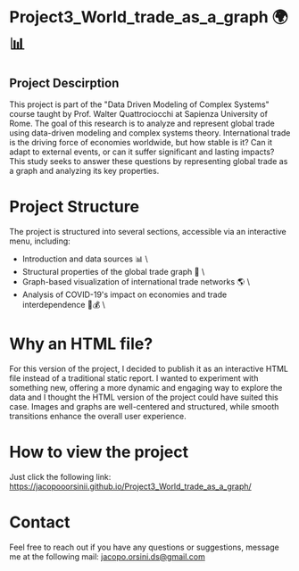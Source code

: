 # Project3_World_trade_as_a_graph 🌍📊

## Project Descirption
This project is part of the "Data Driven Modeling of Complex Systems" course taught by Prof. Walter Quattrociocchi at Sapienza University of Rome. The goal of this research is to analyze and represent global trade using data-driven modeling and complex systems theory. International trade is the driving force of economies worldwide, but how stable is it? Can it adapt to external events, or can it suffer significant and lasting impacts? This study seeks to answer these questions by representing global trade as a graph and analyzing its key properties.

# Project Structure
The project is structured into several sections, accessible via an interactive menu, including:
- Introduction and data sources 📊 \
- Structural properties of the global trade graph 🔗 \
- Graph-based visualization of international trade networks 🌎 \
- Analysis of COVID-19's impact on economies and trade interdependence 🦠💰 \

# Why an HTML file?
For this version of the project, I decided to publish it as an interactive HTML file instead of a traditional static report. I wanted to experiment with something new, offering a more dynamic and engaging way to explore the data and I thought the HTML version of the project could have suited this case. Images and graphs are well-centered and structured, while smooth transitions enhance the overall user experience.

# How to view the project
Just click the following link: https://jacopooorsinii.github.io/Project3_World_trade_as_a_graph/

# Contact
Feel free to reach out if you have any questions or suggestions, message me at the following mail: jacopo.orsini.ds@gmail.com
